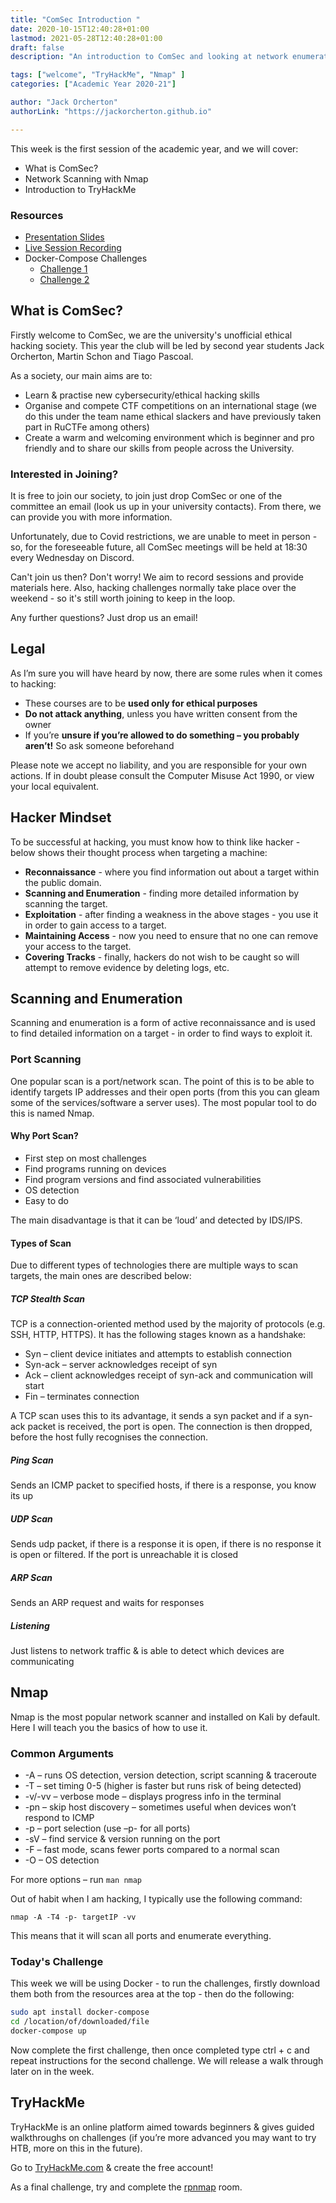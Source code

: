 ```yaml
---
title: "ComSec Introduction "
date: 2020-10-15T12:40:28+01:00
lastmod: 2021-05-28T12:40:28+01:00
draft: false
description: "An introduction to ComSec and looking at network enumeration. "

tags: ["welcome", "TryHackMe", "Nmap" ]
categories: ["Academic Year 2020-21"]

author: "Jack Orcherton" 
authorLink: "https://jackorcherton.github.io"

---
```


This week is the first session of the academic year, and we will cover:

- What is ComSec?
- Network Scanning with Nmap
- Introduction to TryHackMe

### Resources

- [Presentation Slides](nmap.pdf)
- [Live Session Recording](https://www.twitch.tv/videos/772154140) 
- Docker-Compose Challenges
    - [Challenge 1](c1/docker-compose.yaml)
    - [Challenge 2](c2/docker-compose.yaml)

## What is ComSec? 
Firstly welcome to ComSec, we are the university's unofficial ethical hacking society. This year the club will be led by second year students Jack Orcherton, Martin Schon and Tiago Pascoal.

As a society, our main aims are to:
- Learn & practise new cybersecurity/ethical hacking skills
- Organise and compete CTF competitions on an international stage (we do this under the team name ethical slackers and have previously taken part in RuCTFe among others) 
- Create a warm and welcoming environment which is beginner and pro friendly and to share our skills from people across the University.

### Interested in Joining? 
It is free to join our society, to join just drop ComSec or one of the committee an email (look us up in your university contacts). From there, we can provide you with more information.

Unfortunately, due to Covid restrictions, we are unable to meet in person - so, for the foreseeable future, all ComSec meetings will be held at 18:30 every Wednesday on Discord.

Can't join us then? Don't worry! We aim to record sessions and provide materials here. Also, hacking challenges normally take place over the weekend - so it's still worth joining to keep in the loop.

Any further questions? Just drop us an email!

## Legal 
As I’m sure you will have heard by now, there are some rules when it comes to hacking:
- These courses are to be **used only for ethical purposes**
- **Do not attack anything**, unless you have written consent from the owner
- If you’re **unsure if you’re allowed to do something – you probably aren’t!** So ask someone beforehand

Please note we accept no liability, and you are responsible for your own actions. If in doubt please consult the Computer Misuse Act 1990, or view your local equivalent.

## Hacker Mindset
To be successful at hacking, you must know how to think like hacker - below shows their thought process when targeting a machine:

- **Reconnaissance** - where you find information out about a target within the public domain.
- **Scanning and Enumeration** - finding more detailed information by scanning the target. 
- **Exploitation** - after finding a weakness in the above stages - you use it in order to gain access to a target. 
- **Maintaining Access** - now you need to ensure that no one can remove your access to the target. 
- **Covering Tracks** - finally, hackers do not wish to be caught so will attempt to remove evidence by deleting logs, etc. 

## Scanning and Enumeration 
Scanning and enumeration is a form of active reconnaissance and is used to find detailed information on a target - in order to find ways to exploit it. 

### Port Scanning 
One popular scan is a port/network scan. The point of this is to be able to identify targets IP addresses and their open ports (from this you can gleam some of the services/software a server uses). The most popular tool to do this is named Nmap. 

#### Why Port Scan? 

- First step on most challenges
- Find programs running on devices
- Find program versions and find associated vulnerabilities
- OS detection
- Easy to do

The main disadvantage is that it can be ‘loud’ and detected by IDS/IPS. 

#### Types of Scan
Due to different types of technologies there are multiple ways to scan targets, the main ones are described below:

##### TCP Stealth Scan
TCP is a connection-oriented method used by the majority of protocols (e.g. SSH, HTTP, HTTPS). It has the following stages known as a handshake:
- Syn – client device initiates and attempts to establish connection
- Syn-ack – server acknowledges receipt of syn
- Ack – client acknowledges receipt of syn-ack and communication will start
- Fin – terminates connection

A TCP scan uses this to its advantage, it sends a syn packet and if a syn-ack packet is received, the port is open. The connection is then dropped, before the host fully recognises the connection. 

##### Ping Scan
Sends an ICMP packet to specified hosts, if there is a response, you know its up

##### UDP Scan
Sends udp packet, if there is a response it is open, if there is no response it is open or filtered. If the port is unreachable it is closed

##### ARP Scan
Sends an ARP request and waits for responses

##### Listening
Just listens to network traffic & is able to detect which devices are communicating

## Nmap
Nmap is the most popular network scanner and installed on Kali by default. Here I will teach you the basics of how to use it.

### Common Arguments
- -A – runs OS detection, version detection, script scanning & traceroute
- -T – set timing 0-5 (higher is faster but runs risk of being detected)
- -v/-vv – verbose mode – displays progress info in the terminal
- -pn – skip host discovery – sometimes useful when devices won’t respond 
to ICMP
- -p – port selection (use –p- for all ports)
- -sV – find service & version running on the port
- -F – fast mode, scans fewer ports compared to a normal scan
- -O – OS detection

For more options – run `man nmap`

Out of habit when I am hacking, I typically use the following command:

```
nmap -A -T4 -p- targetIP -vv
```

This means that it will scan all ports and enumerate everything.

### Today's Challenge
This week we will be using Docker - to run the challenges, firstly download them both from the resources area at the top - then do the following:

```sh
sudo apt install docker-compose
cd /location/of/downloaded/file
docker-compose up
```

Now complete the first challenge, then once completed type ctrl + c and repeat instructions for the second challenge. We will release a walk through later on in the week.

## TryHackMe 
TryHackMe is an online platform aimed towards beginners & gives 
guided walkthroughs on challenges (if you’re more advanced you 
may want to try HTB, more on this in the future).

Go to [TryHackMe.com](https://tryhackme.com/) & create the free account!

As a final challenge, try and complete the [rpnmap](https://tryhackme.com/room/rpnmap) room. 
